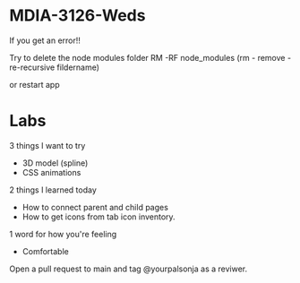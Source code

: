 # MDIA-3126-Weds

If you get an error!!

Try to delete the node modules folder
RM -RF node_modules
(rm - remove - re-recursive fildername)

or restart app

# Labs

3 things I want to try
- 3D model (spline)
- CSS animations


2 things I learned today
- How to connect parent and child pages
- How to get icons from tab icon inventory.

1 word for how you're feeling
- Comfortable

Open a pull request to main and tag @yourpalsonja as a reviwer.